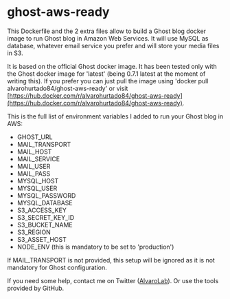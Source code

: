 # ghost-aws-ready
This Dockerfile and the 2 extra files allow to build a Ghost blog docker image to run Ghost blog in Amazon Web Services. It will use MySQL as database, whatever email service you prefer and will store your media files in S3. 

It is based on the official Ghost docker image. It has been tested only with the Ghost docker image for 'latest' (being 0.7.1 latest at the moment of writing this). If you prefer you can just pull the image using 'docker pull alvarohurtado84/ghost-aws-ready' or visit [https://hub.docker.com/r/alvarohurtado84/ghost-aws-ready](https://hub.docker.com/r/alvarohurtado84/ghost-aws-ready).

This is the full list of environment variables I added to run your Ghost blog in AWS:

* GHOST\_URL
* MAIL\_TRANSPORT
* MAIL\_HOST
* MAIL\_SERVICE
* MAIL\_USER
* MAIL\_PASS
* MYSQL\_HOST
* MYSQL\_USER
* MYSQL\_PASSWORD
* MYSQL\_DATABASE
* S3\_ACCESS\_KEY
* S3\_SECRET\_KEY\_ID
* S3\_BUCKET\_NAME
* S3\_REGION
* S3\_ASSET\_HOST
* NODE\_ENV (this is mandatory to be set to 'production')

If MAIL_TRANSPORT is not provided, this setup will be ignored as it is not mandatory for Ghost configuration.

If you need some help, contact me on Twitter ([AlvaroLab](http://twitter.com/AlvaroLab)). Or use the tools provided by GitHub.
